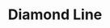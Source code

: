 ---
title: Diamond Line
title_zh: 鑽石綫
route_sign: [D]
branch_line: false
stations:
  - station_code: [D1]
    name: UCHQ North
    name_zh: 聯總北
    transfer:
      - route_sign: [B,Ac]
    first_station: true
  - station_code: [D2]
    name: Berryhills
    name_zh: 啤梨山
    transfer:
      - route_sign: [C]
  - station_code: [D3]
    name: Mirai
    name_zh: 美來
    transfer:
      - route_sign: [G,Ac,C]
  - station_code: [D4]
    name: Mugen
    name_zh: 無限
    transfer:
      - route_sign: [B,V,W,P]
  - station_code: [D5]
    name: Downtown East
    name_zh: 下環東
    transfer:
      - route_sign: [W,C]
  - station_code: [D6]
    name: Diamond Hill
    name_zh: 鑽石山
    last_station: true
custom_style: table{margin:0 auto}.station-code-bg-first{background-image:url(/img/bg/diamondline.png);background-repeat:no-repeat;background-size:7px 50%;background-position:52px bottom}.station-code-bg{background-image:url(/img/bg/diamondline.png);background-repeat:no-repeat;background-size:7px 101%;background-position:52px}.station-code-bg-last{background-image:url(/img/bg/diamondline.png);background-repeat:no-repeat;background-size:7px 50%;background-position:52px top}
weight: 8
---